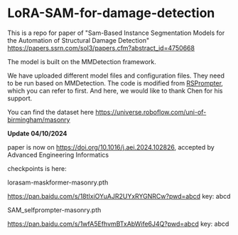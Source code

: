 # LoRA-SAM-for-damage-detection
This is a repo for paper of "Sam-Based Instance Segmentation Models for the Automation of Structural Damage Detection" https://papers.ssrn.com/sol3/papers.cfm?abstract_id=4750668  

The model is built on the MMDetection framework.   

We have uploaded different model files and configuration files. They need to be run based on MMDetection. The code is modified from [RSPrompter](https://github.com/KyanChen/RSPrompter), which you can refer to first. And here, we would like to thank Chen for his support.  

You can find the dataset here https://universe.roboflow.com/uni-of-birmingham/masonry


**Update 04/10/2024**

paper is now on https://doi.org/10.1016/j.aei.2024.102826, accepted by Advanced Engineering Informatics

checkpoints is here:

lorasam-maskformer-masonry.pth

https://pan.baidu.com/s/18tIxiOYuAJR2UYxRYGNRCw?pwd=abcd key: abcd

SAM_selfprompter-masonry.pth

https://pan.baidu.com/s/1wfA5EfhvmBTxAbWife6J4Q?pwd=abcd key: abcd
